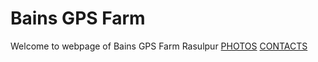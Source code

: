 # Bains GPS Farm
Welcome to webpage of Bains GPS Farm Rasulpur
[PHOTOS](https://github.com/MnprtBains/Bains_GPS_Farm/blob/main/PHOTOS/p/)
[CONTACTS](https://github.com/MnprtBains/Bains_GPS_Farm/blob/main/CONTACTS)
